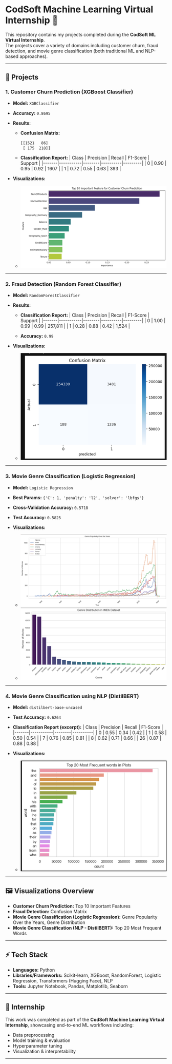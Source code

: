 # CodSoft Machine Learning Virtual Internship 🚀

This repository contains my projects completed during the **CodSoft ML Virtual Internship**.  
The projects cover a variety of domains including customer churn, fraud detection, and movie genre classification (both traditional ML and NLP-based approaches).

---

## 📂 Projects

### 1. Customer Churn Prediction (XGBoost Classifier)
- **Model:** `XGBClassifier`
- **Accuracy:** `0.8695`
- **Results:**
  - **Confusion Matrix:**  
    ```
    [[1521   86]
     [ 175  218]]
    ```
  - **Classification Report:**
    | Class | Precision | Recall | F1-Score | Support |
    |-------|-----------|--------|----------|---------|
    | 0     | 0.90      | 0.95   | 0.92     | 1607    |
    | 1     | 0.72      | 0.55   | 0.63     | 393     |

- **Visualizations:**
  - ![Top 10 Important Features](images/churn_features.png)

---

### 2. Fraud Detection (Random Forest Classifier)
- **Model:** `RandomForestClassifier`
- **Results:**
  - **Classification Report:**
    | Class | Precision | Recall | F1-Score | Support |
    |-------|-----------|--------|----------|---------|
    | 0     | 1.00      | 0.99   | 0.99     | 257,811 |
    | 1     | 0.28      | 0.88   | 0.42     | 1,524   |

  - **Accuracy:** `0.99`

- **Visualizations:**
  - ![Fraud Detection Confusion Matrix](images/fraud_confusion_matrix.png)

---

### 3. Movie Genre Classification (Logistic Regression)
- **Model:** `Logistic Regression`
- **Best Params:** `{'C': 1, 'penalty': 'l2', 'solver': 'lbfgs'}`
- **Cross-Validation Accuracy:** `0.5718`
- **Test Accuracy:** `0.5825`

- **Visualizations:**
  - ![Genre Popularity Over the Years](images/genre_popularity.png)
  - ![Genre Distribution](images/genre_distribution.png)

---

### 4. Movie Genre Classification using NLP (DistilBERT)
- **Model:** `distilbert-base-uncased`
- **Test Accuracy:** `0.6264`
- **Classification Report (excerpt):**
  | Class | Precision | Recall | F1-Score |
  |-------|-----------|--------|----------|
  | 0     | 0.55      | 0.34   | 0.42     |
  | 1     | 0.58      | 0.50   | 0.54     |
  | 7     | 0.76      | 0.85   | 0.81     |
  | 8     | 0.62      | 0.71   | 0.66     |
  | 26    | 0.87      | 0.88   | 0.88     |

- **Visualizations:**
  - ![Top 20 Most Frequent Words in Movie Descriptions](images/top20_words.png)

---

## 🖼️ Visualizations Overview
- **Customer Churn Prediction:** Top 10 Important Features  
- **Fraud Detection:** Confusion Matrix  
- **Movie Genre Classification (Logistic Regression):** Genre Popularity Over the Years, Genre Distribution  
- **Movie Genre Classification (NLP - DistilBERT):** Top 20 Most Frequent Words  

---

## ⚡ Tech Stack
- **Languages:** Python
- **Libraries/Frameworks:** Scikit-learn, XGBoost, RandomForest, Logistic Regression, Transformers (Hugging Face), NLP
- **Tools:** Jupyter Notebook, Pandas, Matplotlib, Seaborn

---

## 📌 Internship
This work was completed as part of the **CodSoft Machine Learning Virtual Internship**, showcasing end-to-end ML workflows including:
- Data preprocessing  
- Model training & evaluation  
- Hyperparameter tuning  
- Visualization & interpretability  

---
